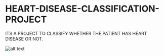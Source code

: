# HEART-DISEASE-CLASSIFICATION-PROJECT
ITS A PROJECT TO CLASSIFY WHETHER THE PATIENT HAS HEART DISEASE OR NOT.

![alt text](https://github.com/anjanpa/CLASSIFICATION-PROJECT-Heart-Disease-Classification/edit/master/heart_file.png?raw=true)

